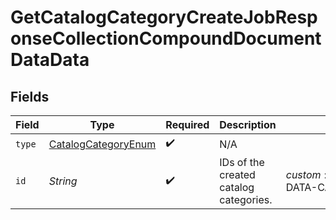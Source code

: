 # GetCatalogCategoryCreateJobResponseCollectionCompoundDocumentDataData


## Fields

| Field                                                                 | Type                                                                  | Required                                                              | Description                                                           | Example                                                               |
| --------------------------------------------------------------------- | --------------------------------------------------------------------- | --------------------------------------------------------------------- | --------------------------------------------------------------------- | --------------------------------------------------------------------- |
| `type`                                                                | [CatalogCategoryEnum](../../models/components/CatalogCategoryEnum.md) | :heavy_check_mark:                                                    | N/A                                                                   |                                                                       |
| `id`                                                                  | *String*                                                              | :heavy_check_mark:                                                    | IDs of the created catalog categories.                                | $custom:::$default:::SAMPLE-DATA-CATEGORY-APPAREL                     |